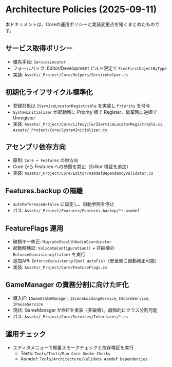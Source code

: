﻿# Architecture Policies (2025-09-11)

本ドキュメントは、Coreの運用ポリシーと実装変更点を短くまとめたものです。

## サービス取得ポリシー
- 優先手段: `ServiceLocator`
- フォールバック: Editor/Development ビルド限定で `FindFirstObjectByType`
- 実装: `Assets/_Project/Core/Helpers/ServiceHelper.cs`

## 初期化ライフサイクル標準化
- 登録対象は `IServiceLocatorRegistrable` を実装し `Priority` を付与
- `SystemInitializer` が起動時に Priority 順で Register、破棄時に逆順で Unregister
- 実装: `Assets/_Project/Core/Lifecycle/IServiceLocatorRegistrable.cs`, `Assets/_Project/Core/SystemInitializer.cs`

## アセンブリ依存方向
- 原則: `Core ← Features` の単方向
- Core から Features への参照を禁止（Editor 検証を追加）
- 実装: `Assets/_Project/Core/Editor/AsmdefDependencyValidator.cs`

## Features.backup の隔離
- `autoReferenced=false` に設定し、自動参照を停止
- パス: `Assets/_Project/Features/Features.backup/**.asmdef`

## FeatureFlags 運用
- 破損キー修正: `MigrateStealthAudioCoordinator`
- 起動時検証: `ValidateConfiguration()` + 非破壊の `EnforceConsistency(false)` を実行
- 追加API: `EnforceConsistency(bool autoFix)`（安全側に自動補正可能）
- 実装: `Assets/_Project/Core/FeatureFlags.cs`

## GameManager の責務分割に向けたIF化
- 導入IF: `IGameStateManager`, `ISceneLoadingService`, `IScoreService`, `IPauseService`
- 現状: GameManager が各IFを実装（非破壊）。段階的にクラス分割可能
- パス: `Assets/_Project/Core/Services/Interfaces/*.cs`

## 運用チェック
- エディタメニューで軽量スモークチェックと依存検証を実行
  - Tests: `Tools/Tests/Run Core Smoke Checks`
  - Asmdef: `Tools/Architecture/Validate Asmdef Dependencies`


